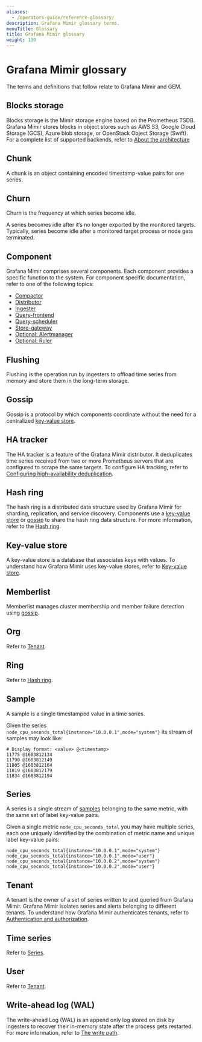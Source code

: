```yaml
---
aliases:
  - /operators-guide/reference-glossary/
description: Grafana Mimir glossary terms.
menuTitle: Glossary
title: Grafana Mimir glossary
weight: 130
---
```


# Grafana Mimir glossary

The terms and definitions that follow relate to Grafana Mimir and GEM.

## Blocks storage

Blocks storage is the Mimir storage engine based on the Prometheus TSDB.
Grafana Mimir stores blocks in object stores such as AWS S3, Google Cloud Storage (GCS), Azure blob storage, or OpenStack Object Storage (Swift).
For a complete list of supported backends, refer to [About the architecture](../../get-started/about-grafana-mimir-architecture/)

## Chunk

A chunk is an object containing encoded timestamp-value pairs for one series.

## Churn

Churn is the frequency at which series become idle.

A series becomes idle after it’s no longer exported by the monitored targets.
Typically, series become idle after a monitored target process or node gets terminated.

## Component

Grafana Mimir comprises several components.
Each component provides a specific function to the system.
For component specific documentation, refer to one of the following topics:

- [Compactor](../architecture/components/compactor/)
- [Distributor](../architecture/components/distributor/)
- [Ingester](../architecture/components/ingester/)
- [Query-frontend](../architecture/components/query-frontend/)
- [Query-scheduler](../architecture/components/query-scheduler/)
- [Store-gateway](../architecture/components/store-gateway/)
- [Optional: Alertmanager](../architecture/components/alertmanager/)
- [Optional: Ruler](../architecture/components/ruler/)

## Flushing

Flushing is the operation run by ingesters to offload time series from memory and store them in the long-term storage.

## Gossip

Gossip is a protocol by which components coordinate without the need for a centralized [key-value store](#key-value-store).

## HA tracker

The HA tracker is a feature of the Grafana Mimir distributor.
It deduplicates time series received from two or more Prometheus servers that are configured to scrape the same targets.
To configure HA tracking, refer to [Configuring high-availability deduplication](../../configure/configure-high-availability-deduplication/).

## Hash ring

The hash ring is a distributed data structure used by Grafana Mimir for sharding, replication, and service discovery.
Components use a [key-value store](#key-value-store) or [gossip](#gossip) to share the hash ring data structure.
For more information, refer to the [Hash ring](../architecture/hash-ring/).

## Key-value store

A key-value store is a database that associates keys with values.
To understand how Grafana Mimir uses key-value stores, refer to [Key-value store](../architecture/key-value-store/).

## Memberlist

Memberlist manages cluster membership and member failure detection using [gossip](#gossip).

## Org

Refer to [Tenant](#tenant).

## Ring

Refer to [Hash ring](#hash-ring).

## Sample

A sample is a single timestamped value in a time series.

Given the series `node_cpu_seconds_total{instance="10.0.0.1",mode="system"}` its stream of samples may look like:

```
# Display format: <value> @<timestamp>
11775 @1603812134
11790 @1603812149
11805 @1603812164
11819 @1603812179
11834 @1603812194
```

## Series

A series is a single stream of [samples](#sample) belonging to the same metric, with the same set of label key-value pairs.

Given a single metric `node_cpu_seconds_total` you may have multiple series, each one uniquely identified by the combination of metric name and unique label key-value pairs:

```
node_cpu_seconds_total{instance="10.0.0.1",mode="system"}
node_cpu_seconds_total{instance="10.0.0.1",mode="user"}
node_cpu_seconds_total{instance="10.0.0.2",mode="system"}
node_cpu_seconds_total{instance="10.0.0.2",mode="user"}
```

## Tenant

A tenant is the owner of a set of series written to and queried from Grafana Mimir.
Grafana Mimir isolates series and alerts belonging to different tenants.
To understand how Grafana Mimir authenticates tenants, refer to [Authentication and authorization](../../manage/secure/authentication-and-authorization/).

## Time series

Refer to [Series](#series).

## User

Refer to [Tenant](#tenant).

## Write-ahead log (WAL)

The write-ahead Log (WAL) is an append only log stored on disk by ingesters to recover their in-memory state after the process gets restarted.
For more information, refer to [The write path](../../get-started/about-grafana-mimir-architecture/#the-write-path).
